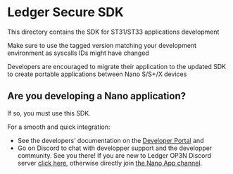 # Ledger Secure SDK

This directory contains the SDK for ST31/ST33 applications development   

Make sure to use the tagged version matching your development environment as syscalls IDs might have changed

Developers are encouraged to migrate their application to the updated SDK to create portable applications between Nano S/S+/X devices

## Are you developing a Nano application?

If so, you must use this SDK. 

For a smooth and quick integration:
- See the developers’ documentation on the [Developer Portal](https://developers.ledger.com/) and 
- Go on Discord to chat with developper support and the developper community. See you there! If you are new to Ledger OP3N Discord server [click here](https://discord.gg/Ledger), otherwise directly join [the Nano App channel](https://discord.com/channels/885256081289379850/907623554542080070).
